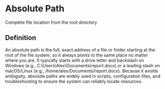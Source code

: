 # Absolute Path

Complete file location from the root directory

## Definition
An absolute path is the full, exact address of a file or folder starting at the root of the file system, so it always points to the same place no matter where you are. It typically starts with a drive letter and backslash on Windows (e.g., C:\Users\Alex\Documents\report.docx) or a leading slash on macOS/Linux (e.g., /home/alex/Documents/report.docx). Because it avoids ambiguity, absolute paths are widely used in scripts, configuration files, and troubleshooting to ensure the system can reliably locate resources.
